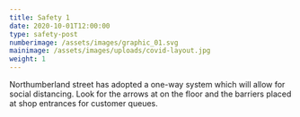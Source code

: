 ```yaml
---
title: Safety 1
date: 2020-10-01T12:00:00
type: safety-post
numberimage: /assets/images/graphic_01.svg
mainimage: /assets/images/uploads/covid-layout.jpg
weight: 1
---
```

Northumberland street has adopted a one-way system which will allow for social distancing. Look for the arrows at on the floor and the barriers placed at shop entrances for customer queues. 